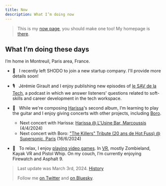 ```yaml
---
title: Now
description: What I’m doing now
---
```


> This is my [now page](http://nownownow.com/about), you should make one too! My homepage is [there](/).

## What I’m doing these days

I’m home in Montreuil, Paris area, France.

- 💼  &nbsp; I recently left SHODO to join a new startup company. I'll provide more details soon!

- 🎙️  &nbsp; Jérémie Girault and I enjoy publishing new episodes of [le SAV de la Tech](https://www.lesav.tech/), a podcast in which we answer listeners' questions related to soft-skills and career development in the tech workspace.

- 🎸  &nbsp; While we're composing [Harissa](https://www.instagram.com/harissaquartet)'s second album, I’m learning to play the guitar and I enjoy giving concerts with other projects, including [Boro](https://www.instagram.com/borotheband).

    - Next concert with Harissa: [Harissa @ L'Usine Bar, Marcoussis](https://www.bandsintown.com/e/105179033) (4/4/2024)
    - Next concert with Boro: ["The Killers" Tribute (20 ans de Hot Fuss) @ Supersonic, Paris](https://www.facebook.com/events/1305893710098167/) (16/6/2024)

- 👾  &nbsp; To relax, I enjoy [playing video games](https://ggapp.io/omikron). In [VR](/vr), mostly Zombieland, Kayak VR and Pistol Whip. On my couch, I’m currently enjoying Firewatch and Asphalt 9.

> Last update was March 3rd, 2024. [History](https://github.com/adrienjoly/adrienjoly.github.com/commits/master/now)
>
> Follow me [on Twitter](https://twitter.com/adrienjoly) and [on Bluesky](https://bsky.app/profile/adrienjoly.com).
